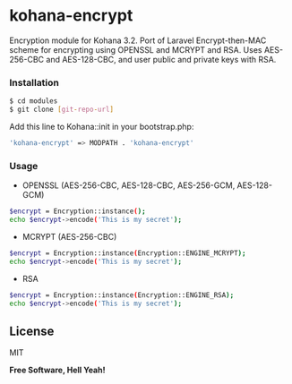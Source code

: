 # kohana-encrypt
Encryption module for Kohana 3.2. Port of Laravel Encrypt-then-MAC scheme for encrypting using OPENSSL and MCRYPT and RSA.
Uses AES-256-CBC and AES-128-CBC, and user public and private keys with RSA.

### Installation

```sh
$ cd modules
$ git clone [git-repo-url]
```
Add this line to Kohana::init in your bootstrap.php:
```sh
'kohana-encrypt' => MODPATH . 'kohana-encrypt'
```

### Usage
* OPENSSL (AES-256-CBC, AES-128-CBC, AES-256-GCM, AES-128-GCM)
```sh
$encrypt = Encryption::instance();
echo $encrypt->encode('This is my secret');
```
* MCRYPT (AES-256-CBC)
```sh
$encrypt = Encryption::instance(Encryption::ENGINE_MCRYPT);
echo $encrypt->encode('This is my secret');
```
* RSA
```sh
$encrypt = Encryption::instance(Encryption::ENGINE_RSA);
echo $encrypt->encode('This is my secret');
```

License
----

MIT


**Free Software, Hell Yeah!**
